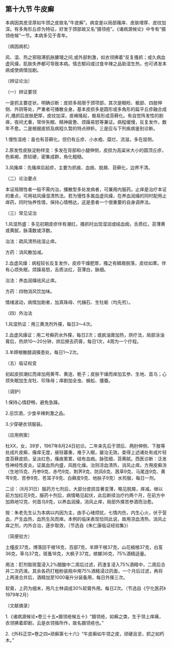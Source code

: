 ## 第十九节 牛皮癣

本病因其皮坚厚如牛颈之皮故名“牛皮癣”。病变是以局部瘙庠、皮肤增厚、皮纹加深。有多角形丘疹为特征，好发于颈部故又名“摄领疮”。《诸病源候论》中专有“摄领疮候”一节。本病多见于青年。

〔病因病机〕

风、湿、热之邪阻滞肌肤腠理之间,或外部刺激，如衣领拂着“反复搔抓；或久病血虚风燥，肌肤失养都可导致本病。情志郁闷或过食辛辣之品助湿生热，也可诱发本病或使病情加剧。

〔辨证论治〕

（一）辨证要领

一是抓主要症状，明确诊断：皮损多局限于颈项部，其次是眼睑、骶部、四肢伸侧、外阴等处，严重者可播散全身。基本皮损多是圆形或多角形的扁平丘疹融合成片,搔抓后皮肤肥厚，皮纹加深，皮嵴隆起，极易形成苔藓化。有自觉阵发性的剧痒，夜间尤重，常伴失眠、精神疲惫、烦躁易怒等兼证。病程缓慢，反复发作，数年不愈。二是根据皮损及病程久暂的特点辨析。三是应与下列疾病鉴别诊断。

1.慢性湿疮：虽也有苔藓化，但仍有丘疹、小水疱、糜烂、流滋，多在屈侧。

2.原发性皮肤淀粉样变：多发在背部和小腿伸侧，皮损为高粱米大小的圆顶丘疹，色紫褐，质较硬，密集成群，角化粗糙。

3.风瘙痒：先瘙痒后起疹，主要为抓痕、血痂、脱屑、苔藓化，边界不清。

（二）论治要点

本证局限性者一般不需内治，播散型多处发病者，可兼用内服药。止痒是治疗本证的重点，可用袪风燥湿清热法。若为慢性多属血虚风燥，在养血润燥的同时配用止痒药，同时怡养性情，保持心情畅达，这是患者一个很重要的自身调养法。

（三）常见证治

1.风湿热盛：多见初期皮疹伴有潮红，搔抓时出现湿润或结血痂，舌质红，苔薄黄或黄腻，脉濡数或浮数。

治法：疏风清热祛湿止痒。

方药：消风散加减。

2.血虚风燥：病程较长反复发作，皮疹干燥肥厚，搔之有鳞屑脱落，皮纹如蓆。伴有心烦失眠，烦躁易怒，舌质淡红，苔薄白，脉细。

治法：养血润燥祛风止痒。

方药：四物消风饮加味。

情绪波动，病情加剧者，加真珠母、代赭石、生牡蛎（均先煎）。

（四）外治法

1.风湿热证：用三黄洗剂外搽，每日3〜4次。

2.血虚风燥证：用二号癣药水外搽，每日2次；或疯油膏加热，烘疗法，局部涂油膏后，热烘10〜20分钟，烘后擦去药膏，每日1次，4周为一个疗程。

3.羊蹄根散醋调搽患处，每日1〜2次。

（五）临证权变

初起皮损潮红而痒加用黄芩、黄连、栀子；皮肤干燥而痒加玄参、生地、首乌；心烦失眠加生龙牡、珍珠母；痒剧加全虫、蜈蚣、僵蚕。

〔调护〕

1.保持心情舒畅，避免急躁。

2.忌饮酒，少食辛辣刺激之品。

3.少穿硬衣领服装。

〔应用例案〕

杜XX，女，39岁，1967年8月24日初诊。二年来先后于颈后、两肘伸侧、下肢等处成片皮癣，瘙痒无度，昼轻暮重，难于入眠，屡治无效。查得上述诸处有成片轻度苔藓皮损，呈淡红色，瘙痕累累，结有血痂。脉弦细，苔黄腻。西医诊断：泛发性神经性皮炎。证属血热内盛，风胜化燥。治则凉血清热，消风止痒。方用皮癣汤（生地15克、丹参9克、赤芍9克、荆荠9克、防风6克、茜草9克、马尾连9克、黄芩9克、苦参9克、苍耳子9克、白藓皮9克、地肤子9克）水煎服，每日一剂。

二诊：（8月31日）服药方七剂后，大部分皮损显著变薄，略见脱屑，痒减。继以前方加红花9克，服药十剂后，病情略见起伏，此后断续治疗约两个月，在前方中加熟地12克、何首乌9克，以养血润燥，消风止痒，局部外搽苦参酒而治愈。

按：朱老先生认为本病以内因为主，由手心绪烦扰，七情内伤，内生心火，伏于营血，产生血热，血热生风而痒。本例的临床表现恰同此说，故用凉血清热、消风止痒之剂，内外合治，逐步取效，（节选自《朱仁康临证经验集》）

〔简便验方〕

土槿皮37克，博落回干根18克，百部7克，羊蹄干根37克，山花椒根37克，白芨36克，草乌37克，斑蚤18克，大枫子37克，槟榔36克，75%酒精适量。

用法：酊剂取斑蝥浸入2%醋酸中二周后过滤，药渣复浸入75%酒精中，二周后合并二次药液。其余各药打粗粉装瓶中用75%酒精浸过药面，一个月后过滤，再将上两液合并后，酒精加至1000毫升分装备用，每日外搽三次。

软膏，上药为细末，用凡士林调成30%软膏外用。每日2次。（节选自《宁化医药》1979年2月）

〔文献摘录〕

1.《诸病源候论•卷三十五•摄领疮候五十》“摄领疮，如癣之类，生于领上痒痛，衣领拂着即剧，云是衣领揩所作，故名摄领疮也。”

2.《外科正宗•卷之四•顽癣第七十六》“牛皮癣如牛领之皮，顽硬且坚，抓之如朽木。”
